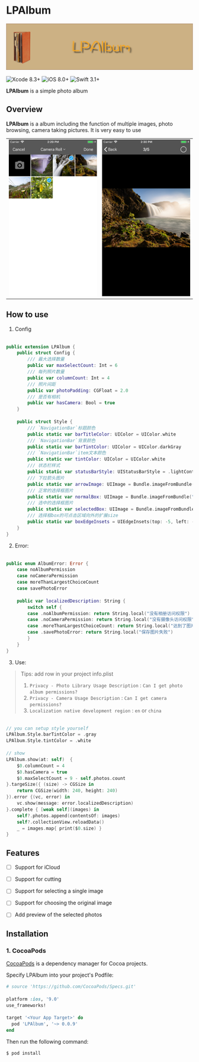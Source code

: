 # LPAlbum

<img src="./Images/logo.png" alt="LPAlbum" title="LPAlbum"/>

![Xcode 8.3+](https://img.shields.io/badge/Xcode-8.3%2B-blue.svg)
![iOS 8.0+](https://img.shields.io/badge/iOS-8.0%2B-blue.svg)
![Swift 3.1+](https://img.shields.io/badge/Swift-3.0%2B-orange.svg)
<!--[![Version](https://img.shields.io/cocoapods/v/AttributedStringWrapper.svg?style=flat)](https://cocoapods.org/pods/LPAlbum)-->
<!--[![Carthage compatible](https://img.shields.io/badge/Carthage-compatible-4BC51D.svg?style=flat)](https://github.com/loopeer/LPAlbum)-->
<!--<a href="http://cocoapods.org/pods/AttributedStringWrapper"><img src="https://img.shields.io/cocoapods/at/AttributedStringWrapper.svg?label=Apps%20Using%20AttributedStringWrapper&colorB=28B9FE"></a>-->
<!--<a href="http://cocoapods.org/pods/AttributedStringWrapper"><img src="https://img.shields.io/cocoapods/dt/AttributedStringWrapper.svg?label=Total%20Downloads&colorB=28B9FE"></a>-->


**LPAlbum** is a simple photo album 


## Overview

**LPAlbum** is a album including the function of multiple images, photo browsing, camera taking pictures. It is very easy to use

<table>
 <tr>
  <td>
    <img src="Images/demo1.png" width="300"/>
  </td>
  <td>
    <img src="Images/demo2.png" width="300"/>
  </td>
 </tr>
</table>

## How to use

1. Config


```Swift

public extension LPAlbum {
    public struct Config {
        /// 最大选择数量
        public var maxSelectCount: Int = 6
        /// 每列照片数量
        public var columnCount: Int = 4
        /// 照片间距
        public var photoPadding: CGFloat = 2.0
        /// 是否有相机
        public var hasCamera: Bool = true
    }
    
    public struct Style {
        /// `NavigationBar`标题颜色
        public static var barTitleColor: UIColor = UIColor.white
        /// `NavigationBar`背景颜色
        public static var barTintColor: UIColor = UIColor.darkGray
        /// `NavigationBar`item文本颜色
        public static var tintColor: UIColor = UIColor.white
        /// 状态栏样式
        public static var statusBarStyle: UIStatusBarStyle = .lightContent
        /// 下拉箭头图片
        public static var arrowImage: UIImage = Bundle.imageFromBundle("meun_down")!
        /// 正常的选择框图片
        public static var normalBox: UIImage = Bundle.imageFromBundle("circle_normal")!
        /// 选中的选择框图片
        public static var selectedBox: UIImage = Bundle.imageFromBundle("circle_selected")!
        /// 选择框box的可点击区域向外的扩展size
        public static var boxEdgeInsets = UIEdgeInsets(top: -5, left: -5, bottom: -5, right: -5)
    }
}

```


2. Error:


```Swift

public enum AlbumError: Error {
    case noAlbumPermission
    case noCameraPermission
    case moreThanLargestChoiceCount
    case savePhotoError
    
    public var localizedDescription: String {
        switch self {
        case .noAlbumPermission: return String.local("没有相册访问权限")
        case .noCameraPermission: return String.local("没有摄像头访问权限")
        case .moreThanLargestChoiceCount: return String.local("达到了图片选择最大数量")
        case .savePhotoError: return String.local("保存图片失败")
        }
    }
}

```


3. Use: 

> Tips: add row in your project info.plist
> 1. `Privacy - Photo Library Usage Description` : `Can I get photo album permissions?`
> 2. `Privacy - Camera Usage Description` : `Can I get camera permissions?`
> 3. `Localization native development region` : `en` or `china`

```Swift

// you can setup style yourself
LPAlbum.Style.barTintColor = .gray
LPAlbum.Style.tintColor = .white

// show
LPAlbum.show(at: self)  {
    $0.columnCount = 4
    $0.hasCamera = true
    $0.maxSelectCount = 9 - self.photos.count
}.targeSize({ (size) -> CGSize in
    return CGSize(width: 240, height: 240)
}).error {(vc, error) in
    vc.show(message: error.localizedDescription)
}.complete { [weak self](images) in
    self?.photos.append(contentsOf: images)
    self?.collectionView.reloadData()
    _ = images.map{ print($0.size) }
}

```


## Features

- [ ] Support for iCloud 
- [ ] Support for cutting
- [ ] Support for selecting a single image
- [ ] Support for choosing the original image
- [ ] Add preview of the selected photos


## Installation


### 1. CocoaPods

[CocoaPods](https://cocoapods.org/) is a dependency manager for Cocoa projects.

Specify LPAlbum into your project's Podfile:


```ruby
# source 'https://github.com/CocoaPods/Specs.git'

platform :ios, '9.0'
use_frameworks!

target '<Your App Target>' do
  pod 'LPAlbum', '~> 0.0.9'
end
```


Then run the following command:

```sh
$ pod install
```

















